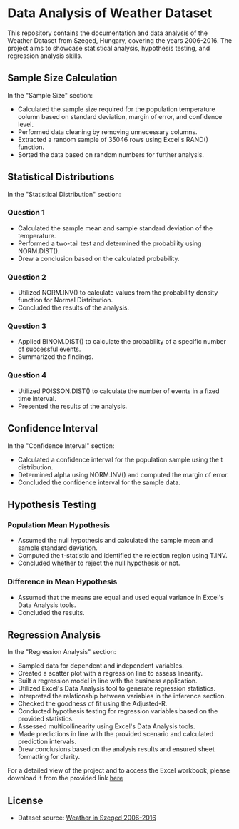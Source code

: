 # Data Analysis of Weather Dataset

This repository contains the documentation and data analysis of the Weather Dataset from Szeged, Hungary, covering the years 2006-2016. The project aims to showcase statistical analysis, hypothesis testing, and regression analysis skills.

## Sample Size Calculation

In the "Sample Size" section:
- Calculated the sample size required for the population temperature column based on standard deviation, margin of error, and confidence level.
- Performed data cleaning by removing unnecessary columns.
- Extracted a random sample of 35046 rows using Excel's RAND() function.
- Sorted the data based on random numbers for further analysis.

## Statistical Distributions

In the "Statistical Distribution" section:
### Question 1
- Calculated the sample mean and sample standard deviation of the temperature.
- Performed a two-tail test and determined the probability using NORM.DIST().
- Drew a conclusion based on the calculated probability.

### Question 2
- Utilized NORM.INV() to calculate values from the probability density function for Normal Distribution.
- Concluded the results of the analysis.

### Question 3
- Applied BINOM.DIST() to calculate the probability of a specific number of successful events.
- Summarized the findings.

### Question 4
- Utilized POISSON.DIST() to calculate the number of events in a fixed time interval.
- Presented the results of the analysis.

## Confidence Interval

In the "Confidence Interval" section:
- Calculated a confidence interval for the population sample using the t distribution.
- Determined alpha using NORM.INV() and computed the margin of error.
- Concluded the confidence interval for the sample data.

## Hypothesis Testing

### Population Mean Hypothesis
- Assumed the null hypothesis and calculated the sample mean and sample standard deviation.
- Computed the t-statistic and identified the rejection region using T.INV.
- Concluded whether to reject the null hypothesis or not.

### Difference in Mean Hypothesis
- Assumed that the means are equal and used equal variance in Excel's Data Analysis tools.
- Concluded the results.

## Regression Analysis

In the "Regression Analysis" section:
- Sampled data for dependent and independent variables.
- Created a scatter plot with a regression line to assess linearity.
- Built a regression model in line with the business application.
- Utilized Excel's Data Analysis tool to generate regression statistics.
- Interpreted the relationship between variables in the inference section.
- Checked the goodness of fit using the Adjusted-R.
- Conducted hypothesis testing for regression variables based on the provided statistics.
- Assessed multicollinearity using Excel's Data Analysis tools.
- Made predictions in line with the provided scenario and calculated prediction intervals.
- Drew conclusions based on the analysis results and ensured sheet formatting for clarity.

For a detailed view of the project and to access the Excel workbook, please download it from the provided link [here](https://github.com/tsylanaatadbwen/Portfolio-Projects/blob/main/Statistics%20%26%20Regression%20Analysis%20Excel/Regression_Proj.xlsx)

## License

- Dataset source: [Weather in Szeged 2006-2016](https://www.kaggle.com/datasets/budincsevity/szeged-weather)
